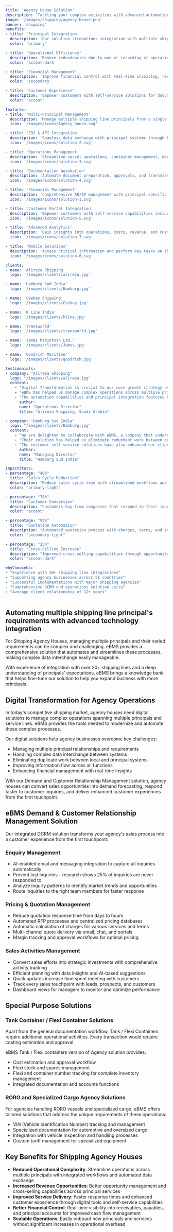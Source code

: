 ```yaml
---
title: 'Agency House Solution'
description: 'Tackling your complex activities with advanced automation. eBMS Agency House solution automates multiple shipping line principal requirements, making complex data interchange easily manageable.'
image: '/images/shipping/agency-house.png'
banner: 'shipping'
benefits:
- title: 'Principal Integration'
  description: 'Our solution streamlines integration with multiple shipping line principals, eliminating duplicate work between local requirements and principal systems while providing seamless data exchange that meets principal's expectations.'
  color: 'primary'

- title: 'Operational Efficiency'
  description: 'Remove redundancies due to manual recording of operations, reduce data entry by up to 70%, and improve cross-departmental information sharing for more efficient agency operations.'
  color: 'accent-dark'

- title: 'Financial Management'
  description: 'Improve financial control with real-time invoicing, receivables management, and automated reconciliation of principal accounts, reducing revenue leakage and improving cash flow.'
  color: 'secondary'

- title: 'Customer Experience'
  description: 'Empower customers with self-service solutions for documentation, approvals, tracking, and account management, enhancing customer satisfaction and reducing service response times.'
  color: 'accent'

features:
- title: 'Multi-Principal Management'
  description: 'Manage multiple shipping line principals from a single platform, with tailored workflows for each principal's requirements and data formats.'
  icon: '/images/icons/Agency_house.svg'

- title: 'EDI & API Integration'
  description: 'Seamless data exchange with principal systems through EDI and API integration, eliminating duplicate data entry and ensuring accuracy.'
  icon: '/images/icons/solution-2.svg'

- title: 'Operations Management'
  description: 'Streamline vessel operations, container management, documentation, and customer service with integrated workflows and automated processes.'
  icon: '/images/icons/solution-3.svg'

- title: 'Documentation Automation'
  description: 'Automate document preparation, approvals, and transmission to customers, customs, and principals, reducing manual effort and errors.'
  icon: '/images/icons/solution-4.svg'

- title: 'Financial Management'
  description: 'Comprehensive AR/AP management with principal-specific accounting, SOA reconciliation, and financial reporting for improved cash flow.'
  icon: '/images/icons/solution-1.svg'

- title: 'Customer Portal Integration'
  description: 'Empower customers with self-service capabilities including online bookings, documentation, approvals, and shipment tracking.'
  icon: '/images/icons/solution-5.svg'

- title: 'Advanced Analytics'
  description: 'Gain insights into operations, costs, revenue, and customer trends with detailed reporting and analytics dashboards.'
  icon: '/images/icons/solution-7.svg'

- title: 'Mobile Solutions'
  description: 'Access critical information and perform key tasks on the go with mobile applications for sales, operations, and management teams.'
  icon: '/images/icons/solution-6.svg'

clients:
- name: 'Alireza Shipping'
  logo: '/images/clients/alireza.jpg'

- name: 'Hamburg Sud India'
  logo: '/images/clients/Hamburg.jpg'

- name: 'Ceekay Shipping'
  logo: '/images/clients/Ceekay.jpg'

- name: 'K Line India'
  logo: '/images/clients/kline.jpg'

- name: 'Transworld'
  logo: '/images/clients/transworld.jpg'

- name: 'James Makintosh Ltd.'
  logo: '/images/clients/James.jpg'

- name: 'Goodrich Maritime'
  logo: '/images/clients/goodrich.jpg'

testimonials:
- company: "Alireza Shipping"
  logo: "/images/clients/alireza.jpg"
  content:
    - "Digital Transformation is crucial to our core growth strategy as an agency house."
    - "eBMS has helped us manage complex operations across multiple principals with their integrated enterprise system."
    - "The automation capabilities and principal integration features have significantly improved our efficiency and allowed us to scale our business."
      author:
      name: "Operations Director"
      title: "Alireza Shipping, Saudi Arabia"

- company: "Hamburg Sud India"
  logo: "/images/clients/Hamburg.jpg"
  content:
    - "We are delighted to collaborate with eBMS, a company that understands the complex requirements of shipping agency operations."
    - "Their solution has helped us eliminate redundant work between our local operations and principal systems, streamlining our processes and improving information flow across all functions."
    - "The customer self-service solutions have also enhanced our client relationships and service quality."
      author:
      name: "Managing Director"
      title: "Hamburg Sud India"

impactStats:
- percentage: "40%"
  title: "Sales Cycle Reduction"
  description: "Reduce sales cycle time with streamlined workflows and customer response"
  color: "primary-light"

- percentage: "78%"
  title: "Customer Conversion"
  description: "Customers buy from companies that respond to their inquiries first"
  color: "accent"

- percentage: "95%"
  title: "Quotation Automation"
  description: "Automated quotation process with charges, terms, and emails"
  color: "secondary-light"

- percentage: "25%"
  title: "Cross-Selling Increase"
  description: "Improved cross-selling capabilities through opportunity management"
  color: "accent-dark"

whyChooseUs:
- "Experience with 20+ shipping line integrations"
- "Supporting agency businesses across 51 countries"
- "Successful implementations with major shipping agencies"
- "Comprehensive DCRM and operations solution suite"
- "Average client relationship of 12+ years"
---
```


## Automating multiple shipping line principal's requirements with advanced technology integration

For Shipping Agency Houses, managing multiple principals and their varied requirements can be complex and challenging. eBMS provides a comprehensive solution that automates and streamlines these processes, making complex data interchange easily manageable.

With experience of integration with over 20+ shipping lines and a deep understanding of principals' expectations, eBMS brings a knowledge bank that helps fine-tune our solution to help you expand business with more principals.

## Digital Transformation for Agency Operations

In today's competitive shipping market, agency houses need digital solutions to manage complex operations spanning multiple principals and service lines. eBMS provides the tools needed to modernize and automate these complex processes.

Our digital solutions help agency businesses overcome key challenges:

- Managing multiple principal relationships and requirements
- Handling complex data interchange between systems
- Eliminating duplicate work between local and principal systems
- Improving information flow across all functions
- Enhancing financial management with real-time insights

With our Demand and Customer Relationship Management solution, agency houses can convert sales opportunities into demand forecasting, respond faster to customer inquiries, and deliver enhanced customer experiences from the first touchpoint.

## eBMS Demand & Customer Relationship Management Solution

Our integrated DCRM solution transforms your agency's sales process into a customer experience from the first touchpoint:

### Enquiry Management
- AI-enabled email and messaging integration to capture all inquiries automatically
- Prevent lost inquiries - research shows 25% of inquiries are never responded to
- Analyze inquiry patterns to identify market trends and opportunities
- Route inquiries to the right team members for faster response

### Pricing & Quotation Management
- Reduce quotation response time from days to hours
- Automated RFP processes and centralized pricing databases
- Automatic calculation of charges for various services and terms
- Multi-channel quote delivery via email, chat, and portals
- Margin tracking and approval workflows for optimal pricing

### Sales Activities Management
- Convert sales efforts into strategic investments with comprehensive activity tracking
- Efficient planning with data insights and AI-based suggestions
- Quick updates increase time spent meeting with customers
- Track every sales touchpoint with leads, prospects, and customers
- Dashboard views for managers to monitor and optimize performance

## Special Purpose Solutions

### Tank Container / Flexi Container Solutions

Apart from the general documentation workflow, Tank / Flexi Containers require additional operational activities. Every transaction would require costing estimation and approval.

eBMS Tank / Flexi containers version of Agency solution provides:
- Cost estimation and approval workflow
- Flexi stock and spares management
- Flexi and container number tracking for complete inventory management
- Integrated documentation and accounts functions

### RORO and Specialized Cargo Agency Solutions

For agencies handling RORO vessels and specialized cargo, eBMS offers tailored solutions that address the unique requirements of these operations:

- VIN (Vehicle Identification Number) tracking and management
- Specialized documentation for automotive and oversized cargo
- Integration with vehicle inspection and handling processes
- Custom tariff management for specialized equipment

## Key Benefits for Shipping Agency Houses

- **Reduced Operational Complexity**: Streamline operations across multiple principals with integrated workflows and automated data exchange
- **Increased Revenue Opportunities**: Better opportunity management and cross-selling capabilities across principal services
- **Improved Service Delivery**: Faster response times and enhanced customer experience through digital tools and self-service capabilities
- **Better Financial Control**: Real-time visibility into receivables, payables, and principal accounts for improved cash flow management
- **Scalable Operations**: Easily onboard new principals and services without significant increases in operational overhead
